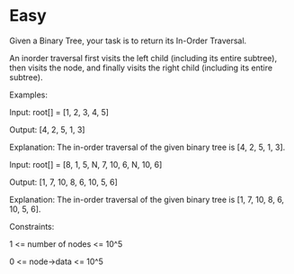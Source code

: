 # Easy

Given a Binary Tree, your task is to return its In-Order Traversal.

An inorder traversal first visits the left child (including its entire subtree), then visits the node, and finally visits the right child (including its entire subtree).

Examples:

Input: root[] = [1, 2, 3, 4, 5] 
      
Output: [4, 2, 5, 1, 3]

Explanation: The in-order traversal of the given binary tree is [4, 2, 5, 1, 3].

Input: root[] = [8, 1, 5, N, 7, 10, 6, N, 10, 6]
      
Output: [1, 7, 10, 8, 6, 10, 5, 6]

Explanation: The in-order traversal of the given binary tree is [1, 7, 10, 8, 6, 10, 5, 6].


Constraints:

1 <= number of nodes <= 10^5

0 <= node->data <= 10^5

